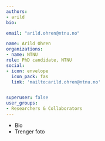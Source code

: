 ```yaml
---
authors:
- arild
bio:

email: "arild.ohren@ntnu.no"

name: Arild Ohren
organizations:
- name: NTNU 
role: PhD candidate, NTNU
social:
- icon: envelope
  icon_pack: fas
  link: 'mailto:arild.ohren@ntnu.no'


superuser: false
user_groups:
- Researchers & Collaborators
---
```


* Bio
* Trenger foto
